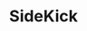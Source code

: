 ---
layout: page
permalink: /GUI/
title: SideKick
description: The SideKick app.
nav: true
nav_order: 4
---